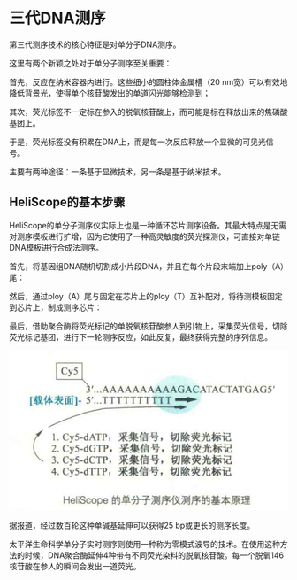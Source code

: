# 三代DNA测序

第三代测序技术的核心特征是对单分子DNA测序。

这里有两个新颖之处对于单分子测序至关重要：

首先，反应在纳米容器内进行。这些细小的圆柱体金属槽（20 nm宽）可以有效地降低背景光，使得单个核苷酸发出的单道闪光能够检测到；

其次，荧光标签不一定标在参入的脱氧核苷酸上，而可能是标在释放出来的焦磷酸基团上。

于是，荧光标签没有积累在DNA上，而是每一次反应释放一个显微的可见光信号。

主要有两种途径：一条基于显微技术，另一条是基于纳米技术。

## HeliScope的基本步骤

HeliScope的单分子测序仪实际上也是一种循环芯片测序设备。其最大特点是无需对测序模板进行扩增，因为它使用了一种高灵敏度的荧光探测仪，可直接对单链DNA模板进行合成法测序。

首先，将基因组DNA随机切割成小片段DNA，并且在每个片段末端加上poly（A）尾：

然后，通过ploy（A）尾与固定在芯片上的ploy（T）互补配对，将待测模板固定到芯片上，制成测序芯片：

最后，借助聚合酶将荧光标记的单脱氧核苷酸参人到引物上，采集荧光信号，切除荧光标记基团，进行下一轮测序反应，如此反复，最终获得完整的序列信息。

![](3.1.png)

据报道，经过数百轮这种单碱基延伸可以获得25 bp或更长的测序长度。

太平洋生命科学单分子实时测序则使用一种称为零模式波导的技术。在使用这种方法的时候，DNA聚合酶延伸4种带有不同荧光染料的脱氧核苷酸。每一个脱氧146核苷酸在参人的瞬间会发出一道荧光。

